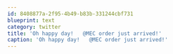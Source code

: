 ```yaml
---
id: 8408877a-2f95-4b49-b83b-331244cbf731
blueprint: text
category: twitter
title: 'Oh happy day!   @MEC order just arrived!'
caption: 'Oh happy day!   @MEC order just arrived!'
---
```

